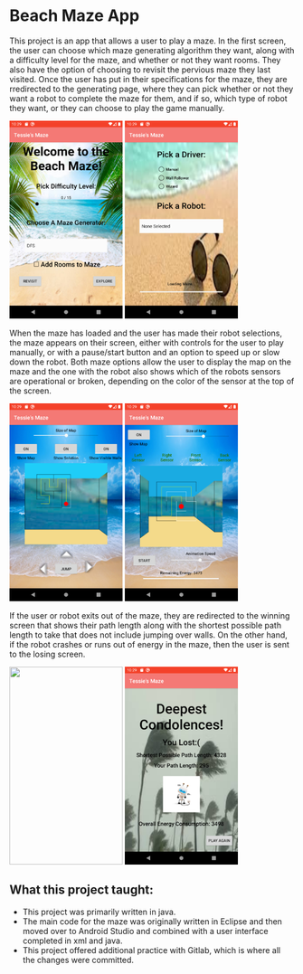 # Beach Maze App

This project is an app that allows a user to play a maze. In the first screen, the user can choose which maze generating algorithm they want, along with a difficulty level for the maze, and whether or not they want rooms. They also have the option of choosing to revisit the pervious maze they last visited. Once the user has put in their specifications for the maze, they are rredirected to the generating page, where they can pick whether or not they want a robot to complete the maze for them, and if so, which type of robot they want, or they can choose to play the game manually.

<img src="874B42D0-EE22-4C6B-934D-3A34E7AE7B77.png" width="200" height="350"> <img src="144D670E-B1A8-467E-9B3C-2AE61072BE78.png" width="200" height="350"> 

When the maze has loaded and the user has made their robot selections, the maze appears on their screen, either with controls for the user to play manually, or with a pause/start button and an option to speed up or slow down the robot. Both maze options allow the user to display the map on the maze and the one with the robot also shows which of the robots sensors are operational or broken, depending on the color of the sensor at the top of the screen.

<img src="FD993B95-1001-447E-9741-F7A679561A45.png" width="200" height="350"> <img src="D8DC271C-6958-4A79-B7F8-5297BD98ED19.png" width="200" height="350"> 

If the user or robot exits out of the maze, they are redirected to the winning screen that shows their path length along with the shortest possible path length to take that does not include jumping over walls. On the other hand, if the robot crashes or runs out of energy in the maze, then the user is sent to the losing screen.

<img src="A9037C8F-0748-4BFE-896F-9BD25CC33CF8.png" width="200" height="350"> <img src="22B2EE74-7D7B-47F5-86C4-30DBBFED997D.png" width="200" height="350">

## What this project taught:
- This project was primarily written in java.
- The main code for the maze was originally written in Eclipse and then moved over to Android Studio and combined with a user interface completed in xml and java.
- This project offered additional practice with Gitlab, which is where all the changes were committed.
